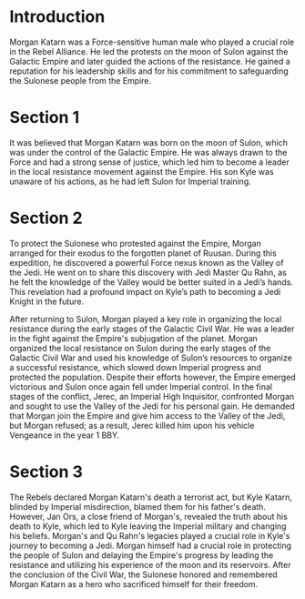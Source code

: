# Introduction

Morgan Katarn was a Force-sensitive human male who played a crucial role in the Rebel Alliance.
He led the protests on the moon of Sulon against the Galactic Empire and later guided the actions of the resistance.
He gained a reputation for his leadership skills and for his commitment to safeguarding the Sulonese people from the Empire.

# Section 1

It was believed that Morgan Katarn was born on the moon of Sulon, which was under the control of the Galactic Empire.
He was always drawn to the Force and had a strong sense of justice, which led him to become a leader in the local resistance movement against the Empire.
His son Kyle was unaware of his actions, as he had left Sulon for Imperial training.

# Section 2

To protect the Sulonese who protested against the Empire, Morgan arranged for their exodus to the forgotten planet of Ruusan.
During this expedition, he discovered a powerful Force nexus known as the Valley of the Jedi.
He went on to share this discovery with Jedi Master Qu Rahn, as he felt the knowledge of the Valley would be better suited in a Jedi’s hands.
This revelation had a profound impact on Kyle’s path to becoming a Jedi Knight in the future.

After returning to Sulon, Morgan played a key role in organizing the local resistance during the early stages of the Galactic Civil War.
He was a leader in the fight against the Empire's subjugation of the planet.
Morgan organized the local resistance on Sulon during the early stages of the Galactic Civil War and used his knowledge of Sulon’s resources to organize a successful resistance, which slowed down Imperial progress and protected the population.
Despite their efforts however, the Empire emerged victorious and Sulon once again fell under Imperial control.
In the final stages of the conflict, Jerec, an Imperial High Inquisitor, confronted Morgan and sought to use the Valley of the Jedi for his personal gain.
He demanded that Morgan join the Empire and give him access to the Valley of the Jedi, but Morgan refused; as a result, Jerec killed him upon his vehicle Vengeance in the year 1 BBY.

# Section 3

The Rebels declared Morgan Katarn's death a terrorist act, but Kyle Katarn, blinded by Imperial misdirection, blamed them for his father's death.
However, Jan Ors, a close friend of Morgan's, revealed the truth about his death to Kyle, which led to Kyle leaving the Imperial military and changing his beliefs.
Morgan's and Qu Rahn's legacies played a crucial role in Kyle's journey to becoming a Jedi.
Morgan himself had a crucial role in protecting the people of Sulon and delaying the Empire's progress by leading the resistance and utilizing his experience of the moon and its reservoirs.
After the conclusion of the Civil War, the Sulonese honored and remembered Morgan Katarn as a hero who sacrificed himself for their freedom.
